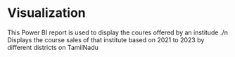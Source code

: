 # Visualization

This Power BI report is used to display the coures offered by an institude ./n
Displays the course sales of that institute based on 2021 to 2023 by different districts on TamilNadu  
